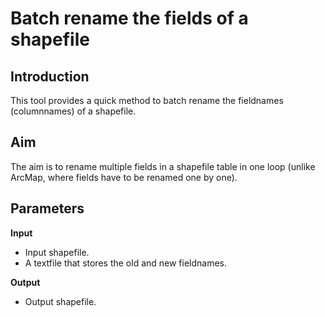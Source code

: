 # Batch rename the fields of a shapefile

## Introduction

This tool provides a quick method to batch rename the fieldnames (columnnames) of a shapefile. 



## Aim

The aim is to rename multiple fields in a shapefile table in one loop (unlike ArcMap, where fields have to be renamed one by one).



## Parameters

**Input**

* Input shapefile.
* A textfile that stores the old and new fieldnames.

**Output**

* Output shapefile.

